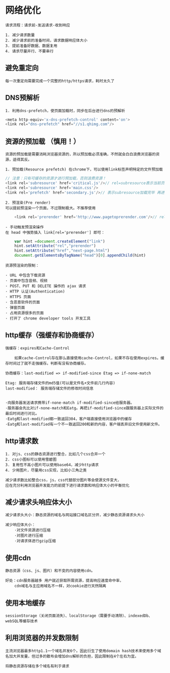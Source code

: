 # 网络优化
    请求流程：请求前-发送请求-收到响应

    1. 减少请求数量
    2. 减少请求前的准备时间，请求数据响应体大小
    3. 提前准备好数据、数据复用
    4. 请求尽量并行、不要串行

## 避免重定向
    
    每一次重定向需要完成一个完整的http/https请求，耗时太久了

## DNS预解析

    1. 利用dns-prefetch，使页面加载时，同步在后台进行dns的预解析
```JAVASCRIPT
<meta http-equiv='x-dns-prefetch-control' content='on'>  
<link rel="dns-prefetch" href="//s1.qhimg.com"/>
```

## 资源的预加载 （慎用！）

    资源的预加载是需要消耗浏览器资源的，所以预加载必须准确，不然就会白白浪费浏览器的资源，适得其反。
    
    1. 预加载(Resource prefetch) 在chrome下，可以使用link标签声明特定的文件预加载
    
```JAVASCRIPT
// 注意：只有可缓存的资源才进行预加载，否则浪费资源！
<link rel='subresource' href='critical.js'/>// rel=subresource表示当前页面必须加载的资源，放在页面顶端最高优先级
<link rel='subresource' href='main.css'/>
<link rel='prefetch' href='secondary.js'/>// 表示subresource加载完毕 再进行加载 优先级低
```
    2. 预渲染(Pre render) 
    可以提前预渲染一个页面，不过限制极大。不推荐使用

```JAVASCRIPT
    <link rel='prerender' href='http://www.pagetoprerender.com'/>// rel='prerender' 表示浏览器会帮我们渲染但隐藏指定的页面，
```
    - 手动触发预渲染操作
    在 head 中强势插入 link[rel='prerender'] 即可：
```JAVASCRIPT
    var hint =document.createElement("link")   
    hint.setAttribute("rel","prerender")   
    hint.setAttribute("href","next-page.html")   
    document.getElementsByTagName("head")[0].appendChild(hint)
```
    资源预渲染的限制：

    · URL 中包含下载资源
    · 页面中包含音频、视频
    · POST、PUT 和 DELETE 操作的 ajax 请求
    · HTTP 认证(Authentication)
    · HTTPS 页面
    · 含恶意软件的页面
    · 弹窗页面
    · 占用资源很多的页面
    · 打开了 chrome developer tools 开发工具


## http缓存（强缓存和协商缓存）

    强缓存：expires和Cache-Control

        如果cache-Control存在那么直接使用cache-Control，如果不存在使用expires。缓存时间过了就不走强缓存。判断有没有协商缓存。

    协商缓存：last-modified => if-modified-since Etag => if-none-match

    Etag: 服务端存储文件的md5值(可以是文件名+文件前几行内容)
    last-modified： 服务端存储文件的修改时间信息

    
    ·向服务器发送请求携带if-none-match if-modified-since给服务器。
    ·服务器会先比对if-none-match和Eatg。再把if-modified-since跟服务器上实际文件的最后时间进行对比。
    ·Eatg和last-modified都一致返回304，客户端直接使用浏览器中的缓存
    ·Eatg和last-modified有一个不一致返回200和新的内容，客户端丢弃旧文件使用新文件。

## http请求数

    1. 对js、css的静态资源进行整合，比如几个css合并一个
    2. css小图标可以使用雪碧图
    3. 复用性不高小图片可以使用base64，减少http请求
    4. 少用图片，尽量用css实现，比如小三角之类

    减少请求数比如整合css，js，css代替部分图片等会使源文件变大，
    应在充分利用浏览器并发能力的前提下进行请求数和响应体大小的平衡优化

## 减少请求头响应体大小

    减少请求头大小：静态资源的域名与网站接口域名区分开，减少静态资源请求头大小

    减少响应体大小：
        ·对文件资源进行压缩
        ·对图片进行压缩
        ·对请求体进行gzip压缩

## 使用cdn

    静态资源（css、js、图片）和不变的内容使用cdn。
    
    好处：cdn服务器越多 用户就近获取所需资源，提高响应速度命中率，
        cdn域名与主应用域名不一样，对cookie进行天然隔离

## 使用本地缓存

    sessionStorage（关闭页面消失）、localStorage（需要手动清除）、indexedDb、webSQL等缓存技术

## 利用浏览器的并发数限制

    主流浏览器最多http1.1一个域名并发6个。因此衍生了使用domain hash技术来使用多个域名加大并发量，但过多的散布会增加dns解析的负担，因此限制在4个左右为宜。

    将静态资源存储在多个域名有利于请求


